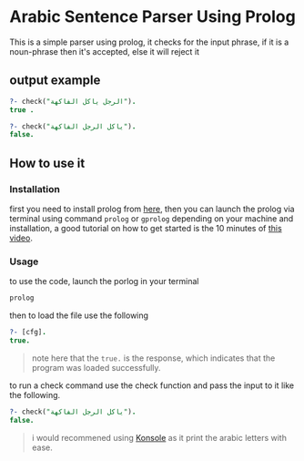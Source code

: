 # Arabic Sentence Parser Using Prolog

This is a simple parser using prolog, it checks for the input phrase, if it is a noun-phrase then it's accepted, else it will reject it

## output example

```prolog
?- check("الرجل ياكل الفاكهة").
true .

?- check("ياكل الرجل الفاكهة").
false.
```

## How to use it

### Installation

first you need to install prolog from [here](http://www.swi-prolog.org/download/stable), then you can launch the prolog via terminal using command ```prolog``` or ```gprolog``` depending on your machine and installation, a good tutorial on how to get started is the 10 minutes of [this video](https://www.youtube.com/watch?v=SykxWpFwMGs&t=557s).

### Usage

to use the code, launch the porlog in your terminal

```prolog
prolog
```

then to load the file use the following

```prolog
?- [cfg].
true.
```

> note here that the ```true.``` is the response, which indicates that the program was loaded successfully.

to run a check command use the check function and pass the input to it like the following.

```prolog
?- check("ياكل الرجل الفاكهة").
false.
```

> i would recommened using [Konsole](https://konsole.kde.org/) as it print the arabic letters with ease.